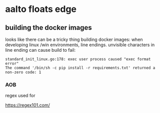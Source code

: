 # aalto floats edge


## building the docker images

looks like there can be a tricky thing building docker images:
when developing linux /win environments, line endings. unvisible
characters in line ending can cause build to fail:

```
standard_init_linux.go:178: exec user process caused "exec format error"
The command '/bin/sh -c pip install -r requirements.txt' returned a non-zero code: 1
```


### AOB

regex used for 

https://regex101.com/



